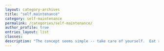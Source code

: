 ```yaml
---
layout: category-archives
title: "self.maintenance"
category: self-maintenance
permalink: /categories/self-maintenance/
author_profile: true
entries_layout: list
classes:
description: "The concept seems simple -- take care of yourself.  Eat right, sleep right, nourish your mind and your body.  The reality is a lot more complicated.  The easy, quick, cheap, path-of-least-resistance is always right in front of you.  Finding and taking the harder path of true self-maintenance -- that's the challenge."
---
```


